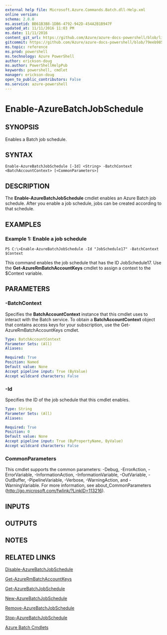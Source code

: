 ```yaml
---
external help file: Microsoft.Azure.Commands.Batch.dll-Help.xml
online version: 
schema: 2.0.0
ms.assetid: BB61B3B8-1DB6-4792-942D-454A2B1B947F
updated_at: 11/11/2016 11:03 PM
ms.date: 11/11/2016
content_git_url: https://github.com/Azure/azure-docs-powershell/blob/live/azureps-cmdlets-docs/ResourceManager/AzureRM.Batch/v2.2.0/Enable-AzureBatchJobSchedule.md
gitcommit: https://github.com/Azure/azure-docs-powershell/blob/79eeb985ea480979357fb4695832a0c3d29a48bf/azureps-cmdlets-docs/ResourceManager/AzureRM.Batch/v2.2.0/Enable-AzureBatchJobSchedule.md
ms.topic: reference
ms.prod: powershell
ms.technology: Azure PowerShell
author: erickson-doug
ms.author: PowerShellHelpPub
keywords: powershell, cmdlet
manager: erickson-doug
open_to_public_contributors: False
ms.service: azure-powershell
---
```


# Enable-AzureBatchJobSchedule

## SYNOPSIS
Enables a Batch job schedule.

## SYNTAX

```
Enable-AzureBatchJobSchedule [-Id] <String> -BatchContext <BatchAccountContext> [<CommonParameters>]
```

## DESCRIPTION
The **Enable-AzureBatchJobSchedule** cmdlet enables an Azure Batch job schedule.
After you enable a job schedule, jobs can be created according to that schedule.

## EXAMPLES

### Example 1: Enable a job schedule
```
PS C:\>Enable-AzureBatchJobSchedule -Id "JobSchedule17" -BatchContext $Context
```

This command enables the job schedule that has the ID JobSchedule17.
Use the **Get-AzureRmBatchAccountKeys** cmdlet to assign a context to the $Context variable.

## PARAMETERS

### -BatchContext
Specifies the **BatchAccountContext** instance that this cmdlet uses to interact with the Batch service.
To obtain a **BatchAccountContext** object that contains access keys for your subscription, use the Get-AzureRmBatchAccountKeys cmdlet.

```yaml
Type: BatchAccountContext
Parameter Sets: (All)
Aliases: 

Required: True
Position: Named
Default value: None
Accept pipeline input: True (ByValue)
Accept wildcard characters: False
```

### -Id
Specifies the ID of the job schedule that this cmdlet enables.

```yaml
Type: String
Parameter Sets: (All)
Aliases: 

Required: True
Position: 0
Default value: None
Accept pipeline input: True (ByPropertyName, ByValue)
Accept wildcard characters: False
```

### CommonParameters
This cmdlet supports the common parameters: -Debug, -ErrorAction, -ErrorVariable, -InformationAction, -InformationVariable, -OutVariable, -OutBuffer, -PipelineVariable, -Verbose, -WarningAction, and -WarningVariable. For more information, see about_CommonParameters (http://go.microsoft.com/fwlink/?LinkID=113216).

## INPUTS

## OUTPUTS

## NOTES

## RELATED LINKS

[Disable-AzureBatchJobSchedule](xref:ResourceManager/AzureRM.Batch/v2.2.0/Disable-AzureBatchJobSchedule.md)

[Get-AzureRmBatchAccountKeys](xref:ResourceManager/AzureRM.Batch/v2.2.0/Get-AzureRmBatchAccountKeys.md)

[Get-AzureBatchJobSchedule](xref:ResourceManager/AzureRM.Batch/v2.2.0/Get-AzureBatchJobSchedule.md)

[New-AzureBatchJobSchedule](xref:ResourceManager/AzureRM.Batch/v2.2.0/New-AzureBatchJobSchedule.md)

[Remove-AzureBatchJobSchedule](xref:ResourceManager/AzureRM.Batch/v2.2.0/Remove-AzureBatchJobSchedule.md)

[Stop-AzureBatchJobSchedule](xref:ResourceManager/AzureRM.Batch/v2.2.0/Stop-AzureBatchJobSchedule.md)

[Azure Batch Cmdlets](xref:ResourceManager/AzureRM.Batch/v2.2.0/AzureRM.Batch.md)


